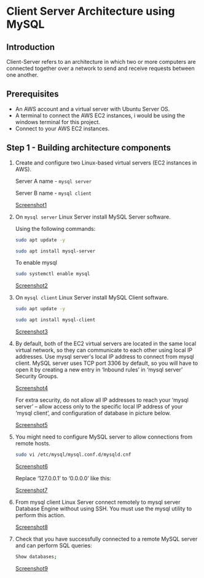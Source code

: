 # Client Server Architecture using MySQL
## Introduction
Client-Server refers to an architecture in which two or more computers are connected together over a network to send and receive requests between one another.
## Prerequisites
* An AWS account and a virtual server with Ubuntu Server OS.
* A terminal to connect the AWS EC2 instances, i would be using the windows terminal for this project.
* Connect to your AWS EC2 instances.
## Step 1 - Building architecture components
1. Create and configure two Linux-based virtual servers (EC2 instances in AWS).

    Server A name - `mysql server`

    Server B name - `mysql client`

    [Screenshot1](Media/Project5/Screenshot1.png)

2. On `mysql server` Linux Server install MySQL Server software.

    Using the following commands:
    ```bash
    sudo apt update -y
    ```
    ```bash
    sudo apt install mysql-server
    ```
    To enable mysql 
    ```bash 
    sudo systemctl enable mysql 
    ```
    [Screenshot2](Media/Project5/Screenshot2.png)

3. On `mysql client` Linux Server install MySQL Client software.
    ```bash
    sudo apt update -y
    ```
    ```bash
    sudo apt install mysql-client
    ```
    [Screenshot3](Media/Project5/Screenshot3.png)

4. By default, both of the EC2 virtual servers are located in the same local virtual network, so they can communicate to each other using local IP addresses. Use mysql server's local IP address to connect from mysql client. MySQL server uses TCP port 3306 by default, so you will have to open it by creating a new entry in ‘Inbound rules’ in ‘mysql server’ Security Groups. 

    [Screenshot4](Media/Project5/Screenshot4.png)

    For extra security, do not allow all IP addresses to reach your ‘mysql server’ – allow access only to the specific local IP address of your ‘mysql client’, and configuration of database in picture below.

    [Screenshot5](Media/Project5/Screenshot5.png)

5. You might need to configure MySQL server to allow connections from remote hosts.
    ```bash
    sudo vi /etc/mysql/mysql.conf.d/mysqld.cnf
    ```
    [Screenshot6](Media/Project5/Screenshot6.png)

    Replace ‘127.0.0.1’ to ‘0.0.0.0’ like this:

    [Screenshot7](Media/Project5/Screenshot7.png)

6. From mysql client Linux Server connect remotely to mysql server Database Engine without using SSH. You must use the mysql utility to perform this action.

    [Screenshot8](Media/Project5/Screenshot8.png)

7. Check that you have successfully connected to a remote MySQL server and can perform SQL queries:
    ```bash
    Show databases;
    ```
    [Screenshot9](Media/Project5/Screenshot9.png)
